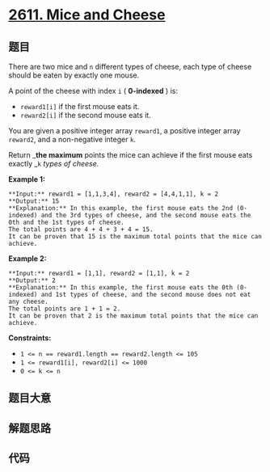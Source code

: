 # [2611. Mice and Cheese](https://leetcode.com/problems/mice-and-cheese)

## 题目

There are two mice and `n` different types of cheese, each type of cheese
should be eaten by exactly one mouse.

A point of the cheese with index `i` ( **0-indexed** ) is:

  * `reward1[i]` if the first mouse eats it.
  * `reward2[i]` if the second mouse eats it.

You are given a positive integer array `reward1`, a positive integer array
`reward2`, and a non-negative integer `k`.

Return _**the maximum** points the mice can achieve if the first mouse eats
exactly _`k` _types of cheese._



**Example 1:**

    
    
    **Input:** reward1 = [1,1,3,4], reward2 = [4,4,1,1], k = 2
    **Output:** 15
    **Explanation:** In this example, the first mouse eats the 2nd (0-indexed) and the 3rd types of cheese, and the second mouse eats the 0th and the 1st types of cheese.
    The total points are 4 + 4 + 3 + 4 = 15.
    It can be proven that 15 is the maximum total points that the mice can achieve.
    

**Example 2:**

    
    
    **Input:** reward1 = [1,1], reward2 = [1,1], k = 2
    **Output:** 2
    **Explanation:** In this example, the first mouse eats the 0th (0-indexed) and 1st types of cheese, and the second mouse does not eat any cheese.
    The total points are 1 + 1 = 2.
    It can be proven that 2 is the maximum total points that the mice can achieve.
    



**Constraints:**

  * `1 <= n == reward1.length == reward2.length <= 105`
  * `1 <= reward1[i], reward2[i] <= 1000`
  * `0 <= k <= n`


## 题目大意

## 解题思路

## 代码

```javascript

```
